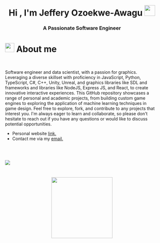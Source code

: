 <h1 align="center"><b>Hi , I'm Jeffery Ozoekwe-Awagu </b><img src="https://media.giphy.com/media/hvRJCLFzcasrR4ia7z/giphy.gif" width="35"></h1>
<h3 align="center">A Passionate Software Engineer</h3>

# <picture><img src = "https://cdn.pixabay.com/animation/2023/01/27/14/22/14-22-31-841_512.gif" width = 30px></picture> **About me**

<br>

  Software engineer and data scientist, with a passion for graphics. Leveraging a diverse skillset with proficiency in JavaScript, Python, TypeScript, C#, C++, Unity, Unreal, and graphics libraries like SDL and frameworks and libraries like NodeJS, Express JS, and React, to create innovative interactive experiences.
This GitHub repository showcases a range of personal and academic projects, from building custom game engines to exploring the application of machine learning techniques in game design. Feel free to explore, fork, and contribute to any projects that interest you.
I'm always eager to learn and collaborate, so please don't hesitate to reach out if you have any questions or would like to discuss potential opportunities.
- Personal website [link.](https://www.jeffawe.com)
- Contact me via my [email.](mailto:ozoekweawagu@gmail.com)

<br><br>

<img src="https://user-images.githubusercontent.com/73097560/115834477-dbab4500-a447-11eb-908a-139a6edaec5c.gif"><br><br>

<h3 align="center"><a href="https://www.buymeacoffee.com/jeffawagu"><img src="https://cdn.buymeacoffee.com/buttons/v2/default-yellow.png" width="200" /></a></h3>










